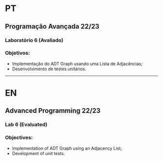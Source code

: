 # PT

## Programação Avançada 22/23

### Laboratório 6 (Avaliado)

### Objetivos:
* Implementação do ADT Graph usando uma Lista de Adjacências;
* Desenvolvimento de testes unitários.

---

# EN

## Advanced Programming 22/23

### Lab 6 (Evaluated)

### Objectives:
* Implementation of ADT Graph using an Adjacency List;
* Development of unit tests.
